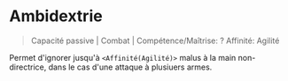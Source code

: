 # Ambidextrie

> Capacité passive | Combat |
> Compétence/Maîtrise: ?
> Affinité: Agilité

Permet d'ignorer jusqu'à `<Affinité(Agilité)>` malus à la main non-directrice, dans le cas d'une attaque à plusiuers armes.
